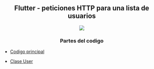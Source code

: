 <h2 align="center">Flutter - peticiones HTTP para una lista de usuarios</h2>

<p align=center><img src="https://i.imgur.com/ANynC8D.png"></p>

<h3 align="center">Partes del codigo</h3>

- [Codigo principal](/jhonSantander/peticionesHttpListaUsuarios/lib/README.md)

- [Clase User](/jhonSantander/peticionesHttpListaUsuarios/lib/model/README.md)

